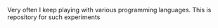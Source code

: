 Very often I keep playing with various programming languages. This is repository for such experiments